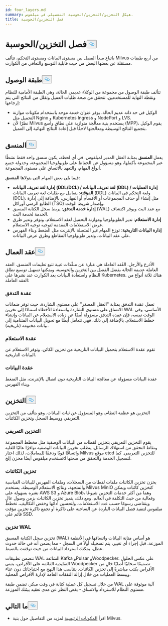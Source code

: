 ```yaml
---
id: four_layers.md
summary: هيكل التخزين/التخزين/الحوسبة التفصيلي في ميلفوس.
title: فصل التخزين/الحوسبة
---
```

<h1 id="StorageComputing-Disaggregation" class="common-anchor-header">فصل التخزين/الحوسبة<button data-href="#StorageComputing-Disaggregation" class="anchor-icon" translate="no">
      <svg translate="no"
        aria-hidden="true"
        focusable="false"
        height="20"
        version="1.1"
        viewBox="0 0 16 16"
        width="16"
      >
        <path
          fill="#0092E4"
          fill-rule="evenodd"
          d="M4 9h1v1H4c-1.5 0-3-1.69-3-3.5S2.55 3 4 3h4c1.45 0 3 1.69 3 3.5 0 1.41-.91 2.72-2 3.25V8.59c.58-.45 1-1.27 1-2.09C10 5.22 8.98 4 8 4H4c-.98 0-2 1.22-2 2.5S3 9 4 9zm9-3h-1v1h1c1 0 2 1.22 2 2.5S13.98 12 13 12H9c-.98 0-2-1.22-2-2.5 0-.83.42-1.64 1-2.09V6.25c-1.09.53-2 1.84-2 3.25C6 11.31 7.55 13 9 13h4c1.45 0 3-1.69 3-3.5S14.5 6 13 6z"
        ></path>
      </svg>
    </button></h1><p>باتباع مبدأ الفصل بين مستوى البيانات ومستوى التحكم، تتألف Milvus من أربع طبقات مستقلة عن بعضها البعض من حيث قابلية التوسع والتعافي من الكوارث.</p>
<h2 id="Access-layer" class="common-anchor-header">طبقة الوصول<button data-href="#Access-layer" class="anchor-icon" translate="no">
      <svg translate="no"
        aria-hidden="true"
        focusable="false"
        height="20"
        version="1.1"
        viewBox="0 0 16 16"
        width="16"
      >
        <path
          fill="#0092E4"
          fill-rule="evenodd"
          d="M4 9h1v1H4c-1.5 0-3-1.69-3-3.5S2.55 3 4 3h4c1.45 0 3 1.69 3 3.5 0 1.41-.91 2.72-2 3.25V8.59c.58-.45 1-1.27 1-2.09C10 5.22 8.98 4 8 4H4c-.98 0-2 1.22-2 2.5S3 9 4 9zm9-3h-1v1h1c1 0 2 1.22 2 2.5S13.98 12 13 12H9c-.98 0-2-1.22-2-2.5 0-.83.42-1.64 1-2.09V6.25c-1.09.53-2 1.84-2 3.25C6 11.31 7.55 13 9 13h4c1.45 0 3-1.69 3-3.5S14.5 6 13 6z"
        ></path>
      </svg>
    </button></h2><p>تتألف طبقة الوصول من مجموعة من الوكلاء عديمي الحالة، وهي الطبقة الأمامية للنظام ونقطة النهاية للمستخدمين. تتحقق من صحة طلبات العميل وتقلل من النتائج التي يتم إرجاعها:</p>
<ul>
<li>الوكيل في حد ذاته عديم الحالة. يوفر عنوان خدمة موحد باستخدام مكونات موازنة التحميل مثل Nginx و Kubernetes Ingress و NodePort و LVS.</li>
<li>نظرًا لأن Milvus يستخدم بنية معالجة متوازية على نطاق واسع (MPP)، يقوم الوكيل بتجميع النتائج الوسيطة ومعالجتها لاحقًا قبل إعادة النتائج النهائية إلى العميل.</li>
</ul>
<h2 id="Coordinator" class="common-anchor-header">المنسق<button data-href="#Coordinator" class="anchor-icon" translate="no">
      <svg translate="no"
        aria-hidden="true"
        focusable="false"
        height="20"
        version="1.1"
        viewBox="0 0 16 16"
        width="16"
      >
        <path
          fill="#0092E4"
          fill-rule="evenodd"
          d="M4 9h1v1H4c-1.5 0-3-1.69-3-3.5S2.55 3 4 3h4c1.45 0 3 1.69 3 3.5 0 1.41-.91 2.72-2 3.25V8.59c.58-.45 1-1.27 1-2.09C10 5.22 8.98 4 8 4H4c-.98 0-2 1.22-2 2.5S3 9 4 9zm9-3h-1v1h1c1 0 2 1.22 2 2.5S13.98 12 13 12H9c-.98 0-2-1.22-2-2.5 0-.83.42-1.64 1-2.09V6.25c-1.09.53-2 1.84-2 3.25C6 11.31 7.55 13 9 13h4c1.45 0 3-1.69 3-3.5S14.5 6 13 6z"
        ></path>
      </svg>
    </button></h2><p>يعمل <strong>المنسق</strong> بمثابة العقل المدبر لميلفوس. في أي لحظة، يكون منسق واحد فقط نشطًا عبر المجموعة بأكملها، وهو مسؤول عن الحفاظ على طوبولوجيا المجموعة، وجدولة جميع أنواع المهام، والتعهد بالاتساق على مستوى المجموعة.</p>
<p>فيما يلي بعض المهام التي يتولاها <strong>المنسق</strong>:</p>
<ul>
<li><strong>إدارة لغة تعريف البيانات (DDL/DCL) / لغة تعريف البيانات (DDL) / إدارة العمليات المؤقتة</strong>: يتعامل مع طلبات لغة تعريف البيانات (DDL) ولغة التحكم في البيانات (DCL)، مثل إنشاء أو حذف المجموعات أو الأقسام أو الفهارس، بالإضافة إلى إدارة الطابع الزمني أوراكل (TSO) وإصدار شريط الوقت.</li>
<li><strong>إدارة خدمة التدفق</strong>: يربط سجل الكتابة المسبق (WAL) مع عقد البث ويوفر اكتشاف الخدمة لخدمة البث.</li>
<li><strong>إدارة الاستعلام</strong>: تدير الطوبولوجيا وموازنة التحميل لعقد الاستعلام، وتوفر وتدير طرق عرض الاستعلامات المقدمة لتوجيه توجيه الاستعلام.</li>
<li><strong>إدارة البيانات التاريخية</strong>: توزع المهام غير المتصلة بالإنترنت مثل الضغط وبناء الفهرس على عقد البيانات، وتدير طوبولوجيا المقاطع وطرق عرض البيانات.</li>
</ul>
<h2 id="Worker-nodes" class="common-anchor-header">عقد العمال<button data-href="#Worker-nodes" class="anchor-icon" translate="no">
      <svg translate="no"
        aria-hidden="true"
        focusable="false"
        height="20"
        version="1.1"
        viewBox="0 0 16 16"
        width="16"
      >
        <path
          fill="#0092E4"
          fill-rule="evenodd"
          d="M4 9h1v1H4c-1.5 0-3-1.69-3-3.5S2.55 3 4 3h4c1.45 0 3 1.69 3 3.5 0 1.41-.91 2.72-2 3.25V8.59c.58-.45 1-1.27 1-2.09C10 5.22 8.98 4 8 4H4c-.98 0-2 1.22-2 2.5S3 9 4 9zm9-3h-1v1h1c1 0 2 1.22 2 2.5S13.98 12 13 12H9c-.98 0-2-1.22-2-2.5 0-.83.42-1.64 1-2.09V6.25c-1.09.53-2 1.84-2 3.25C6 11.31 7.55 13 9 13h4c1.45 0 3-1.69 3-3.5S14.5 6 13 6z"
        ></path>
      </svg>
    </button></h2><p>الأذرع والأرجل. العُقد العاملة هي عبارة عن منفِّذات غبية تتبع تعليمات المنسق. العقد العاملة عديمة الحالة بفضل الفصل بين التخزين والحوسبة، ويمكنها تسهيل توسيع نطاق النظام واستعادة البيانات بعد الكوارث عند نشرها على Kubernetes. هناك ثلاثة أنواع من العقد العاملة:</p>
<h3 id="Streaming-node" class="common-anchor-header">عقدة التدفق</h3><p>تعمل عقدة التدفق بمثابة "العقل المصغر" على مستوى الشاردة، حيث توفر ضمانات الاتساق على مستوى الشاردة واستعادة الأخطاء استنادًا إلى تخزين WAL الأساسي. وفي الوقت نفسه، فإن عقدة التدفق مسؤولة أيضًا عن زيادة الاستعلام عن البيانات وإنشاء خطط الاستعلام. بالإضافة إلى ذلك، فهي تتعامل أيضًا مع تحويل البيانات المتنامية إلى بيانات مختومة (تاريخية).</p>
<h3 id="Query-node" class="common-anchor-header">عقدة الاستعلام</h3><p>تقوم عقدة الاستعلام بتحميل البيانات التاريخية من تخزين الكائن، وتوفر الاستعلام عن البيانات التاريخية.</p>
<h3 id="Data-node" class="common-anchor-header">عقدة البيانات</h3><p>عقدة البيانات مسؤولة عن معالجة البيانات التاريخية دون اتصال بالإنترنت، مثل الضغط وبناء الفهرس.</p>
<h2 id="Storage" class="common-anchor-header">التخزين<button data-href="#Storage" class="anchor-icon" translate="no">
      <svg translate="no"
        aria-hidden="true"
        focusable="false"
        height="20"
        version="1.1"
        viewBox="0 0 16 16"
        width="16"
      >
        <path
          fill="#0092E4"
          fill-rule="evenodd"
          d="M4 9h1v1H4c-1.5 0-3-1.69-3-3.5S2.55 3 4 3h4c1.45 0 3 1.69 3 3.5 0 1.41-.91 2.72-2 3.25V8.59c.58-.45 1-1.27 1-2.09C10 5.22 8.98 4 8 4H4c-.98 0-2 1.22-2 2.5S3 9 4 9zm9-3h-1v1h1c1 0 2 1.22 2 2.5S13.98 12 13 12H9c-.98 0-2-1.22-2-2.5 0-.83.42-1.64 1-2.09V6.25c-1.09.53-2 1.84-2 3.25C6 11.31 7.55 13 9 13h4c1.45 0 3-1.69 3-3.5S14.5 6 13 6z"
        ></path>
      </svg>
    </button></h2><p>التخزين هو عظمة النظام، وهو المسؤول عن ثبات البيانات. وهو يتألف من التخزين التعريفي ووسيط السجل وتخزين الكائنات.</p>
<h3 id="Meta-storage" class="common-anchor-header">التخزين التعريفي</h3><p>يقوم التخزين التعريفي بتخزين لقطات من البيانات الوصفية مثل مخطط المجموعة ونقاط التحقق من استهلاك الرسائل. يتطلب تخزين البيانات الوصفية توافرًا عاليًا للغاية واتساقًا قويًا ودعمًا للمعاملات، لذلك اختار Milvus موقع etcd للتخزين التعريفي. كما تستخدم ميلفوس أيضًا مخزن إلخd لتسجيل الخدمة والتحقق من صحتها.</p>
<h3 id="Object-storage" class="common-anchor-header">تخزين الكائنات</h3><p>يخزن تخزين الكائنات ملفات لقطات من السجلات، وملفات الفهرس للبيانات القياسية والمتجهة، ونتائج الاستعلام الوسيطة. يستخدم Milvus MinIO كتخزين كائنات ويمكن نشره بسهولة على AWS S3 و Azure Blob، وهما من أكثر خدمات التخزين شيوعًا وفعالية من حيث التكلفة في العالم. ومع ذلك، يتميز تخزين الكائنات بزمن وصول عالٍ ويتقاضى رسومًا حسب عدد الاستعلامات. ولتحسين أدائها وخفض التكاليف، تخطط ميلفوس لتنفيذ فصل البيانات الباردة عن الساخنة على ذاكرة أو تجمع ذاكرة تخزين مؤقت قائم على SSD.</p>
<h3 id="WAL-storage" class="common-anchor-header">تخزين WAL</h3><p>تخزين سجل الكتابة المسبق (WAL) هو أساس متانة البيانات واتساقها في الأنظمة الموزعة. قبل إجراء أي تغيير، يتم تسجيله أولاً في السجل - مما يضمن أنه في حالة حدوث عطل، يمكنك استرداد البيانات من حيث توقفت بالضبط.</p>
<p>تتضمن تطبيقات WAL الشائعة Kafka وPulsar وWoodpecker. على عكس الحلول التقليدية القائمة على الأقراص، يتبنى Woodpecker تصميمًا سحابيًا أصليًا خالٍ من الأقراص يكتب مباشرةً إلى تخزين الكائنات. يتناسب هذا النهج مع احتياجاتك دون عناء ويبسط العمليات من خلال إزالة النفقات العامة لإدارة الأقراص المحلية.</p>
<p>من خلال تسجيل كل عملية كتابة في وقت مبكر، تضمن طبقة WAL آلية موثوقة على مستوى النظام للاسترداد والاتساق - بغض النظر عن مدى تعقيد بيئتك الموزعة.</p>
<h2 id="Whats-next" class="common-anchor-header">ما التالي<button data-href="#Whats-next" class="anchor-icon" translate="no">
      <svg translate="no"
        aria-hidden="true"
        focusable="false"
        height="20"
        version="1.1"
        viewBox="0 0 16 16"
        width="16"
      >
        <path
          fill="#0092E4"
          fill-rule="evenodd"
          d="M4 9h1v1H4c-1.5 0-3-1.69-3-3.5S2.55 3 4 3h4c1.45 0 3 1.69 3 3.5 0 1.41-.91 2.72-2 3.25V8.59c.58-.45 1-1.27 1-2.09C10 5.22 8.98 4 8 4H4c-.98 0-2 1.22-2 2.5S3 9 4 9zm9-3h-1v1h1c1 0 2 1.22 2 2.5S13.98 12 13 12H9c-.98 0-2-1.22-2-2.5 0-.83.42-1.64 1-2.09V6.25c-1.09.53-2 1.84-2 3.25C6 11.31 7.55 13 9 13h4c1.45 0 3-1.69 3-3.5S14.5 6 13 6z"
        ></path>
      </svg>
    </button></h2><ul>
<li>اقرأ <a href="/docs/ar/v2.6.x/main_components.md">المكونات الرئيسية</a> لمزيد من التفاصيل حول بنية Milvus.</li>
</ul>
